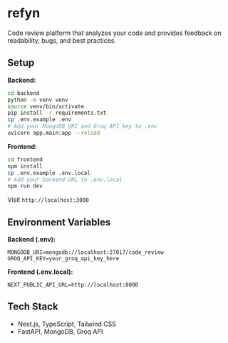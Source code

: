 # refyn

Code review platform that analyzes your code and provides feedback on readability, bugs, and best practices.

## Setup

**Backend:**
```bash
cd backend
python -m venv venv
source venv/bin/activate
pip install -r requirements.txt
cp .env.example .env
# Add your MongoDB URI and Groq API key to .env
uvicorn app.main:app --reload
```

**Frontend:**
```bash
cd frontend
npm install
cp .env.example .env.local
# Add your backend URL to .env.local
npm run dev
```

Visit `http://localhost:3000`

## Environment Variables

**Backend (.env):**
```
MONGODB_URI=mongodb://localhost:27017/code_review
GROQ_API_KEY=your_groq_api_key_here
```

**Frontend (.env.local):**
```
NEXT_PUBLIC_API_URL=http://localhost:8000
```

## Tech Stack

- Next.js, TypeScript, Tailwind CSS
- FastAPI, MongoDB, Groq API

